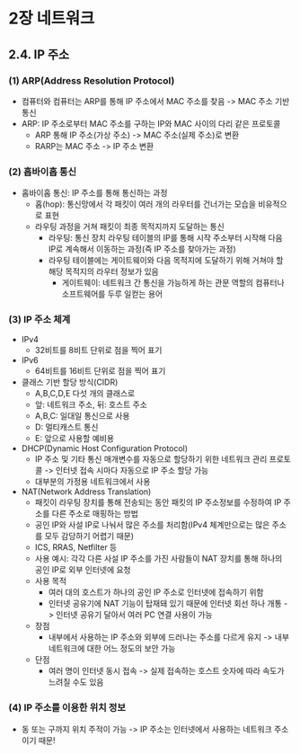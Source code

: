 # 2장 네트워크
## 2.4. IP 주소

### (1) ARP(Address Resolution Protocol)
- 컴퓨터와 컴퓨터는 ARP를 통해 IP 주소에서 MAC 주소를 찾음 -> MAC 주소 기반 통신
- ARP: IP 주소로부터 MAC 주소를 구하는 IP와 MAC 사이의 다리 같은 프로토콜
    - ARP 통해 IP 주소(가상 주소) -> MAC 주소(실제 주소)로 변환
    - RARP는 MAC 주소 -> IP 주소 변환

### (2) 홉바이홉 통신
- 홉바이홉 통신: IP 주소를 통해 통신하는 과정
    - 홉(hop): 통신망에서 각 패킷이 여러 개의 라우터를 건너가는 모습을 비유적으로 표현
    - 라우팅 과정을 거쳐 패킷이 최종 목적지까지 도달하는 통신
        - 라우팅: 통신 장치 라우팅 테이블의 IP를 통해 시작 주소부터 시작해 다음 IP로 계속해서 이동하는 과정(즉 IP 주소를 찾아가는 과정)
        - 라우팅 테이블에는 게이트웨이와 다음 목적지에 도달하기 위해 거쳐야 할 해당 목적지의 라우터 정보가 있음
            - 게이트웨이: 네트워크 간 통신을 가능하게 하는 관문 역할의 컴퓨터나 소프트웨어를 두루 일컫는 용어

### (3) IP 주소 체계
- IPv4
    - 32비트를 8비트 단위로 점을 찍어 표기
- IPv6
    - 64비트를 16비트 단위로 점을 찍어 표기
- 클래스 기반 할당 방식(CIDR)
    - A,B,C,D,E 다섯 개의 클래스로 
    - 앞: 네트워크 주소, 뒤: 호스트 주소
    - A,B,C: 일대일 통신으로 사용
    - D: 멀티캐스트 통신
    - E: 앞으로 사용할 예비용
- DHCP(Dynamic Host Configuration Protocol)
    - IP 주소 및 기타 통신 매개변수를 자동으로 할당하기 위한 네트워크 관리 프로토콜 -> 인터넷 접속 시마다 자동으로 IP 주소 할당 가능
    - 대부분의 가정용 네트워크에서 사용
- NAT(Network Address Translation)
    - 패킷이 라우팅 장치를 통해 전송되는 동안 패킷의 IP 주소정보를 수정하여 IP 주소를 다른 주소로 매핑하는 방법
    - 공인 IP와 사설 IP로 나눠서 많은 주소를 처리함(IPv4 체계만으로는 많은 주소를 모두 감당하기 어렵기 때문)
    - ICS, RRAS, Netfilter 등
    - 사용 예시: 각각 다른 사설 IP 주소를 가진 사람들이 NAT 장치를 통해 하나의 공인 IP로 외부 인터넷에 요청
    - 사용 목적
        - 여러 대의 호스트가 하나의 공인 IP 주소로 인터넷에 접속하기 위함
        - 인터넷 공유기에 NAT 기능이 탑재돼 있기 때문에 인터넷 회선 하나 개통 -> 인터넷 공유기 달아서 여러 PC 연결 사용이 가능
    - 장점
        - 내부에서 사용하는 IP 주소와 외부에 드러나는 주소를 다르게 유지 -> 내부 네트워크에 대한 어느 정도의 보안 가능
    - 단점
        - 여러 명이 인터넷 동시 접속 -> 실제 접속하는 호스트 숫자에 따라 속도가 느려질 수도 있음

### (4) IP 주소를 이용한 위치 정보
- 동 또는 구까지 위치 주적이 가능 -> IP 주소는 인터넷에서 사용하는 네트워크 주소이기 때문!
